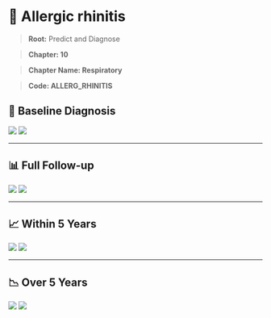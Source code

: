 # 🧬 Allergic rhinitis
    
> **Root:** Predict and Diagnose

> **Chapter: 10**

> **Chapter Name: Respiratory**

> **Code: ALLERG_RHINITIS**

## 🧪 Baseline Diagnosis

<img src="/Predict/Figures/Baseline/IMP/ALLERG_RHINITIS.png" />

<CsvTableIMP src="/public/Predict/Data/Baseline/IMP/IMP_ALLERG_RHINITIS.csv" label="🔍 View full results" />

<img src="/Predict/Figures/Baseline/ROC/ALLERG_RHINITIS.png" />

<CsvTableROC src="/public/Predict/Data/Baseline/EVA/ALLERG_RHINITIS.csv" label="🔍 View full results" />

---

## 📊 Full Follow-up

<img src="/Predict/Figures/ALL/IMP/ALLERG_RHINITIS.png" />

<CsvTableIMP src="/public/Predict/Data/ALL/IMP/IMP_ALLERG_RHINITIS.csv" label="🔍 View full results" />

<img src="/Predict/Figures/ALL/ROC/ALLERG_RHINITIS.png" />

<CsvTableROC src="/public/Predict/Data/ALL/EVA/ALLERG_RHINITIS.csv" label="🔍 View full results" />

---

## 📈 Within 5 Years

<img src="/Predict/Figures/FYears/IMP/ALLERG_RHINITIS.png" />

<CsvTableIMP src="/public/Predict/Data/FYears/IMP/IMP_ALLERG_RHINITIS.csv" label="🔍 View full results" />

<img src="/Predict/Figures/FYears/ROC/ALLERG_RHINITIS.png" />

<CsvTableROC src="/public/Predict/Data/FYears/EVA/ALLERG_RHINITIS.csv" label="🔍 View full results" />

---

## 📉 Over 5 Years

<img src="/Predict/Figures/OverFYears/IMP/ALLERG_RHINITIS.png" />

<CsvTableIMP src="/public/Predict/Data/OverFYears/IMP/IMP_ALLERG_RHINITIS.csv" label="🔍 View full results" />

<img src="/Predict/Figures/OverFYears/ROC/ALLERG_RHINITIS.png" />

<CsvTableROC src="/public/Predict/Data/OverFYears/EVA/ALLERG_RHINITIS.csv" label="🔍 View full results" />
